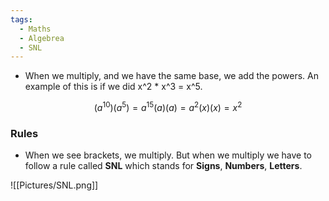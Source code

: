 ```yaml
---
tags:
  - Maths
  - Algebrea
  - SNL
---
```



- When we multiply, and we have the same base, we add the powers. An example of this is if we did x^2 * x^3 = x^5.

```math
(a^10)(a^5) = a^15
(a)(a) = a^2
(x)(x) = x^2
```
### Rules

- When we see brackets, we multiply. But when we multiply we have to follow a rule called **SNL** which stands for **Signs**, **Numbers**, **Letters**.

![[Pictures/SNL.png]]